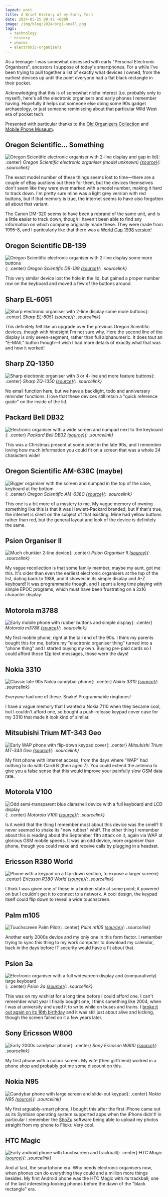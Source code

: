 ```yaml
---
layout: post
title: A Brief History of my Early Tech
date: 2024-05-25 09:42 +0000
image: /img/blog/2024/org1-small.png
tags:
  - technology
  - history
  - phones
  - electronic-organisers
---
```


As a teenager I was somewhat obsessed with early "Personal Electronic Organisers", ancestors I suppose of today's smartphones. For a while I've been trying to pull together a list of exactly what devices I owned, from the earliest devices up until the point everyone had a flat black rectangle in their pocket.

Acknowledging that this is of somewhat niche interest (i.e. probably only to myself), here's all the electronic organisers and early phones I remember having. Hopefully it helps out someone else doing some 90s gadget archaeology, or just someone reminiscing about that particular Wild West era of pocket tech.

Presented with particular thanks to the [Old Organizers Collection](https://old-organizers.com/index.htm) and [Mobile Phone Museum](https://www.mobilephonemuseum.com/).

## Oregon Scientific... Something

![Oregon Scientific electronic organiser with 2-line display and gap in lid](/img/blog/2024/org1.png){: .center}
*Oregon Scientific electronic organiser (model unknown) [(source)](https://www.ebay.co.uk/itm/156205873051){: .sourcelink}*

The exact model number of these things seems lost to time&mdash;there are a couple of eBay auctions out there for them, but the devices themselves don't seem like they were ever marked with a model number, making it hard to track down. I'm pretty sure mine was a light grey version with red buttons, but if that memory is true, the internet seems to have also forgotten all about that variant.

The Canon DM-320 seems to have been a rebrand of the same unit, and is a little easier to track down, though I haven't been able to find any information on which company originally made these. They were made from 1995-8, and I particularly like that there was a [World Cup 1998 version](https://old-organizers.com/MorePicts/MP145.htm)!

## Oregon Scientific DB-139

![Oregon Scientific electronic organiser with 2-line display some more buttons](/img/blog/2024/org2.png){: .center}
*Oregon Scientific DB-139 [(source)](https://www.ebay.it/itm/254215956017){: .sourcelink}*

This very similar device lost the hole in the lid, but gained a proper number row on the keyboard and moved a few of the buttons around.

## Sharp EL-6051

![Sharp electronic organiser with 2-line display some more buttons](/img/blog/2024/org3.jpg){: .center}
*Sharp EL-6051 [(source)](https://old-organizers.com/MorePicts/MP28.htm){: .sourcelink}*

This definitely felt like an upgrade over the previous Oregon Scientific devices, though with hindsight I'm not sure why. Here the second line of the display is only seven-segment, rather than full alphanumeric. It does tout an "E-MAIL" button though&mdash;I wish I had more details of exactly what that was and how it worked!

## Sharp ZQ-1350

![Sharp electronic organiser with 3 or 4-line and more feature buttons](/img/blog/2024/org4.jpg){: .center}
*Sharp ZQ-1350 [(source)](https://www.computinghistory.org.uk/det/26491/Sharp-ZQ-1350-32KB-Electronic-Organizer/){: .sourcelink}*

No email function here, but we have a backlight, todo and anniversary reminder functions. I love that these devices still retain a "quick reference guide" on the inside of the lid.

## Packard Bell DB32

![Electronic organiser with a wide screen and numpad next to the keyboard](/img/blog/2024/org6.jpg){: .center}
*Packard Bell DB32 [(source)](https://old-organizers.com/MorePicts/MP416.htm){: .sourcelink}*

This was a Christmas present at some point in the late 90s, and I remember loving how much information you could fit on a screen that was a whole 24 characters wide!

## Oregon Scientific AM-638C (maybe)

![Bigger organiser with the screen and numpad in the top of the case, keyboard at the bottom](/img/blog/2024/org5.jpg){: .center}
*Oregon Scientific AM-638C [(source)](https://old-organizers.com/MorePicts/MP286.htm){: .sourcelink}*

This one is a bit more of a mystery to me. My vague memory of owning something like this is that it was Hewlett-Packard branded, but if that's true, the internet is silent on the subject of that existing. Mine had yellow buttons rather than red, but the general layout and look of the device is definitely the same.

## Psion Organiser II

![Much chunkier 2-line device](/img/blog/2024/org7.jpeg){: .center}
*Psion Organiser II [(source)](http://www.breakintoprogram.co.uk/my-collection/psion-organiser-ii){: .sourcelink}*

My vague recollection is that some family member, maybe my aunt, got me this. It's older than even the earliest electronic organisers at the top of the list, dating back to 1986, and it showed in its simple display and A-Z keyboard! It was programmable though, and I spent a long time playing with simple EPOC programs, which must have been frustrating on a 2x16 character display.

## Motorola m3788

![Early mobile phone with rubber buttons and simple display](/img/blog/2024/org8.jpg){: .center}
*Motorola m3788 [(source)](https://www.mobilephonemuseum.com/phone-detail/m3788){: .sourcelink}*

My first mobile phone, right at the tail end of the 90s. I think my parents bought this for me, before my "electronic organiser thing" turned into a "phone thing" and I started buying my own. Buying pre-paid cards so I could afford those 12p text messages, those were the days!

## Nokia 3310

![Classic late 90s Nokia candybar phone](/img/blog/2024/org11.jpg){: .center}
*Nokia 3310 [(source)](https://en.wikipedia.org/wiki/Nokia_3310){: .sourcelink}*

*Everyone* had one of these. Snake! Programmable ringtones!

I have a vague memory that I wanted a Nokia 7110 when they became cool, but I couldn't afford one, so bought a push-release keypad cover case for my 3310 that made it look kind of similar.

## Mitsubishi Trium MT-343 Geo

![Early WAP phone with flip-down keypad cover](/img/blog/2024/org12.png){: .center}
*Mitsubishi Trium MT-343 Geo [(source)](https://www.mobilephonemuseum.com/phone-detail/trium-mt-343-geo){: .sourcelink}*

My first phone with internet access, from the days where "WAP" had nothing to do with Cardi B (then aged 7). You could extend the antenna to give you a false sense that this would improve your painfully slow GSM data rate.

## Motorola V100

![Odd semi-transparent blue clamshell device with a full keyboard and LCD display](/img/blog/2024/org13.jpeg){: .center}
*Motorola V100 [(source)](https://www.mobilephonemuseum.com/phone-detail/vbox-v100){: .sourcelink}*

Is it weird that the thing I remember most about this device was the smell? It never seemed to shake its "new rubber" whiff. The other thing I remember about this is reading about the September 11th attack on it, again via WAP at glorious GSM mobile speeds. It was an odd device, more organiser than phone, though you could make and receive calls by plugging in a headset.

## Ericsson R380 World

![Phone with a keypad on a flip-down section, to expose a larger screen](/img/blog/2024/org14.jpg){: .center}
*Ericsson R380 World [(source)](https://www.phonescoop.com/phones/photos.php?p=87#gg=0&gp=114){: .sourcelink}*

I think I was given one of these in a broken state at some point; it powered on but I couldn't get it to connect to a network. A cool design, the keypad itself could flip down to reveal a wide touchscreen.

## Palm m105

![Touchscreen Palm Pilot](/img/blog/2024/org10.jpg){: .center}
*Palm m105 [(source)](https://old-organizers.com/MorePicts/MP150.htm){: .sourcelink}*

Another early 2000s device and my only one in this form factor. I remember trying to sync this thing to my work computer to download my calendar, back in the days before IT security would have a fit about that.

## Psion 3a

![Electronic organiser with a full widescreen display and (comparatively) large keyboard](/img/blog/2024/org9.jpg){: .center}
*Psion 3a [(source)](https://en.wikipedia.org/wiki/Psion_Series_3){: .sourcelink}*

This was on my wishlist for a long time before I could afford one. I can't remember what year I finally bought one, I think something like 2004, when I was at university and used it to write while on buses and trains. I [broke it out again on its 16th birthday](/blog/coming-of-age/) and it was still just about alive and kicking, though the screen failed on it a few years later.

## Sony Ericsson W800

![Early 2000s candybar phone](/img/blog/2024/org15.jpg){: .center}
*Sony Ericsson W800 [(source)](https://en.wikipedia.org/wiki/Sony_Ericsson_W800){: .sourcelink}*

My first phone with a colour screen. My wife (then girlfriend) worked in a phone shop and probably got me some discount on this.

## Nokia N95

![Candybar phone with large screen and slide-out keypad](/img/blog/2024/org16.jpg){: .center}
*Nokia N95 [(source)](https://en.wikipedia.org/wiki/Nokia_N95){: .sourcelink}*

My first arguably-smart phone, I bought this after the first iPhone came out as its Symbian operating system supported apps when the iPhone didn't! In particular I remember the [ShoZu](https://www.youtube.com/watch?v=ZuML5QF-j0k) software being able to upload my photos straight from my phone to Flickr. Very cool.

## HTC Magic

![Early android phone with touchscreen and trackball](/img/blog/2024/org17.jpg){: .center}
*HTC Magic [(source)](https://en.wikipedia.org/wiki/HTC_Magic){: .sourcelink}*

And at last, the smartphone era. Who needs electronic organisers now, when phones can do everything they could and a million more things besides. My first Android phone was the HTC Magic with its trackball; one of the last interesting-looking phones before the dawn of the "black rectangle" era.
